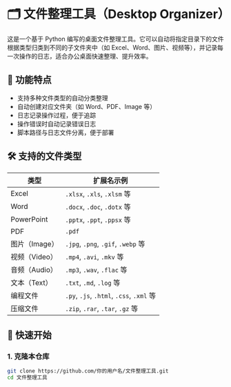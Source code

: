 # 🗂️ 文件整理工具（Desktop Organizer）

这是一个基于 Python 编写的桌面文件整理工具。它可以自动将指定目录下的文件根据类型归类到不同的子文件夹中（如 Excel、Word、图片、视频等），并记录每一次操作的日志，适合办公桌面快速整理、提升效率。

## 📌 功能特点

- 支持多种文件类型的自动分类整理
- 自动创建对应文件夹（如 Word、PDF、Image 等）
- 日志记录操作过程，便于追踪
- 操作错误时自动记录错误日志
- 脚本路径与日志文件分离，便于部署

## 🛠 支持的文件类型

| 类型         | 扩展名示例                                       |
|--------------|------------------------------------------------|
| Excel        | `.xlsx`, `.xls`, `.xlsm` 等                     |
| Word         | `.docx`, `.doc`, `.dotx` 等                     |
| PowerPoint   | `.pptx`, `.ppt`, `.ppsx` 等                     |
| PDF          | `.pdf`                                         |
| 图片（Image） | `.jpg`, `.png`, `.gif`, `.webp` 等              |
| 视频（Video） | `.mp4`, `.avi`, `.mkv` 等                       |
| 音频（Audio） | `.mp3`, `.wav`, `.flac` 等                      |
| 文本（Text）  | `.txt`, `.md`, `.log` 等                        |
| 编程文件     | `.py`, `.js`, `.html`, `.css`, `.xml` 等        |
| 压缩文件     | `.zip`, `.rar`, `.tar`, `.gz` 等                |

## 🚀 快速开始

### 1. 克隆本仓库

```bash
git clone https://github.com/你的用户名/文件整理工具.git
cd 文件整理工具
